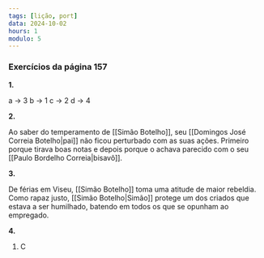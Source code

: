 ```yaml
---
tags: [lição, port]
data: 2024-10-02
hours: 1
modulo: 5
---
```


### Exercícios da página 157

**1.**

a → 3
b → 1
c → 2
d → 4

**2.**

Ao saber do temperamento de [[Simão Botelho]], seu [[Domingos José Correia Botelho|pai]] não ficou perturbado com as suas ações. Primeiro porque tirava boas notas e depois porque o achava parecido com o seu [[Paulo Bordelho Correia|bisavô]].

**3.**

De férias em Viseu, [[Simão Botelho]] toma uma atitude de maior rebeldia. Como rapaz justo, [[Simão Botelho|Simão]] protege um dos criados que estava a ser humilhado, batendo em todos os que se opunham ao empregado.

**4.**
1. C

